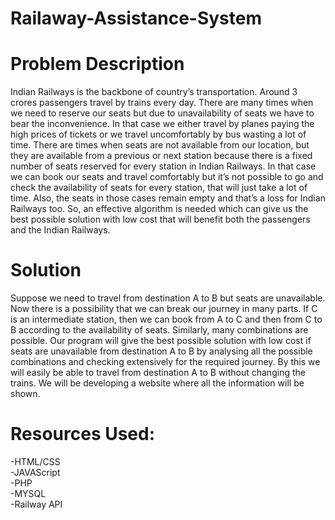 # Railaway-Assistance-System

# Problem Description<br />

Indian Railways is the backbone of country’s transportation. Around 3 crores passengers travel by trains every day. There are many times when we need to reserve our seats but due to unavailability of seats we have to bear the inconvenience. In that case we either travel by planes paying the high prices of tickets or we travel uncomfortably by bus wasting a lot of time. There are times when seats are not available from our location, but they are available from a previous or next station because there is a fixed number of seats reserved for every station in Indian Railways. In that case we can book our seats and travel comfortably but it’s not possible to go and check the availability of seats for every station, that will just take a lot of time. Also, the seats in those cases remain empty and that’s a loss for Indian Railways too. So, an effective algorithm is needed which can give us the best possible solution with low cost that will benefit both the passengers and the Indian Railways.<br />


# Solution<br />

Suppose we need to travel from destination A to B but seats are unavailable. Now there is a possibility that we can break our journey in many parts. If C is an intermediate station, then we can book from A to C and then from C to B according to the availability of seats. Similarly, many combinations are possible. Our program will give the best possible solution with low cost if seats are unavailable from destination A to B by analysing all the possible combinations and checking extensively for the required journey. By this we will easily be able to travel from destination A to B without changing the trains. We will be developing a website where all the information will be shown.<br />


# Resources Used:<br />

-HTML/CSS<br />
-JAVAScript<br />
-PHP<br />
-MYSQL<br />
-Railway API


